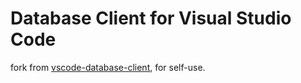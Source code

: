 # Database Client for Visual Studio Code

fork from [vscode-database-client](https://github.com/cweijan/vscode-database-client), for self-use.
